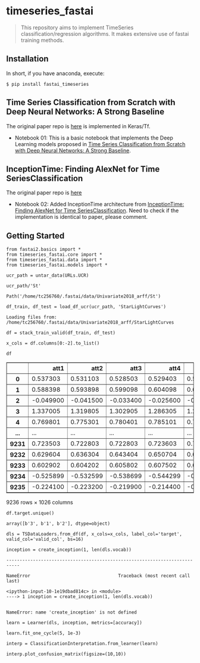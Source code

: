 # timeseries_fastai
> This repository aims to implement TimeSeries classification/regression algorithms. It makes extensive use of fastai training methods.


## Installation

In short, if you have anaconda, execute:

`$ pip install fastai_timeseries`

## Time Series Classification from Scratch with Deep Neural Networks: A Strong Baseline
The original paper repo is [here](https://github.com/cauchyturing/UCR_Time_Series_Classification_Deep_Learning_Baseline) is implemented in Keras/Tf.

- Notebook 01: This is a basic notebook that implements the Deep Learning models proposed in [Time Series Classification from Scratch with Deep Neural Networks: A Strong Baseline](https://arxiv.org/abs/1611.06455). 

## InceptionTime: Finding AlexNet for Time SeriesClassification
The original paper repo is [here](https://github.com/hfawaz/InceptionTime)

- Notebook 02: Added InceptionTime architecture from [InceptionTime: Finding AlexNet for Time SeriesClassification](https://arxiv.org/pdf/1909.04939.pdf). Need to check if the implementation is identical to paper, please comment.

## Getting Started

```
from fastai2.basics import *
from timeseries_fastai.core import *
from timeseries_fastai.data import *
from timeseries_fastai.models import *
```

```
ucr_path = untar_data(URLs.UCR)
```

```
ucr_path/'St'
```




    Path('/home/tc256760/.fastai/data/Univariate2018_arff/St')



```
df_train, df_test = load_df_ucr(ucr_path, 'StarLightCurves')
```

    Loading files from: /home/tc256760/.fastai/data/Univariate2018_arff/StarLightCurves


```
df = stack_train_valid(df_train, df_test)
```

```
x_cols = df.columns[0:-2].to_list()
```

```
df
```




<div>
<style scoped>
    .dataframe tbody tr th:only-of-type {
        vertical-align: middle;
    }

    .dataframe tbody tr th {
        vertical-align: top;
    }

    .dataframe thead th {
        text-align: right;
    }
</style>
<table border="1" class="dataframe">
  <thead>
    <tr style="text-align: right;">
      <th></th>
      <th>att1</th>
      <th>att2</th>
      <th>att3</th>
      <th>att4</th>
      <th>att5</th>
      <th>att6</th>
      <th>att7</th>
      <th>att8</th>
      <th>att9</th>
      <th>att10</th>
      <th>...</th>
      <th>att1017</th>
      <th>att1018</th>
      <th>att1019</th>
      <th>att1020</th>
      <th>att1021</th>
      <th>att1022</th>
      <th>att1023</th>
      <th>att1024</th>
      <th>target</th>
      <th>valid_col</th>
    </tr>
  </thead>
  <tbody>
    <tr>
      <th>0</th>
      <td>0.537303</td>
      <td>0.531103</td>
      <td>0.528503</td>
      <td>0.529403</td>
      <td>0.533603</td>
      <td>0.540903</td>
      <td>0.551103</td>
      <td>0.564003</td>
      <td>0.579603</td>
      <td>0.597603</td>
      <td>...</td>
      <td>0.545903</td>
      <td>0.543903</td>
      <td>0.541003</td>
      <td>0.537203</td>
      <td>0.532303</td>
      <td>0.526403</td>
      <td>0.519503</td>
      <td>0.511403</td>
      <td>b'3'</td>
      <td>False</td>
    </tr>
    <tr>
      <th>1</th>
      <td>0.588398</td>
      <td>0.593898</td>
      <td>0.599098</td>
      <td>0.604098</td>
      <td>0.608798</td>
      <td>0.613397</td>
      <td>0.617797</td>
      <td>0.622097</td>
      <td>0.626097</td>
      <td>0.630097</td>
      <td>...</td>
      <td>0.246499</td>
      <td>0.256199</td>
      <td>0.266499</td>
      <td>0.277399</td>
      <td>0.288799</td>
      <td>0.300899</td>
      <td>0.313599</td>
      <td>0.326899</td>
      <td>b'3'</td>
      <td>False</td>
    </tr>
    <tr>
      <th>2</th>
      <td>-0.049900</td>
      <td>-0.041500</td>
      <td>-0.033400</td>
      <td>-0.025600</td>
      <td>-0.018100</td>
      <td>-0.010800</td>
      <td>-0.003800</td>
      <td>0.003000</td>
      <td>0.009600</td>
      <td>0.015900</td>
      <td>...</td>
      <td>-0.161601</td>
      <td>-0.149201</td>
      <td>-0.136401</td>
      <td>-0.123201</td>
      <td>-0.109701</td>
      <td>-0.095901</td>
      <td>-0.081701</td>
      <td>-0.067100</td>
      <td>b'1'</td>
      <td>False</td>
    </tr>
    <tr>
      <th>3</th>
      <td>1.337005</td>
      <td>1.319805</td>
      <td>1.302905</td>
      <td>1.286305</td>
      <td>1.270005</td>
      <td>1.254005</td>
      <td>1.238304</td>
      <td>1.223005</td>
      <td>1.208104</td>
      <td>1.193504</td>
      <td>...</td>
      <td>1.298505</td>
      <td>1.307705</td>
      <td>1.316505</td>
      <td>1.324905</td>
      <td>1.332805</td>
      <td>1.340205</td>
      <td>1.347005</td>
      <td>1.353205</td>
      <td>b'3'</td>
      <td>False</td>
    </tr>
    <tr>
      <th>4</th>
      <td>0.769801</td>
      <td>0.775301</td>
      <td>0.780401</td>
      <td>0.785101</td>
      <td>0.789401</td>
      <td>0.793301</td>
      <td>0.796801</td>
      <td>0.799901</td>
      <td>0.802601</td>
      <td>0.805101</td>
      <td>...</td>
      <td>0.744501</td>
      <td>0.747301</td>
      <td>0.750701</td>
      <td>0.754801</td>
      <td>0.759501</td>
      <td>0.765001</td>
      <td>0.771301</td>
      <td>0.778401</td>
      <td>b'3'</td>
      <td>False</td>
    </tr>
    <tr>
      <th>...</th>
      <td>...</td>
      <td>...</td>
      <td>...</td>
      <td>...</td>
      <td>...</td>
      <td>...</td>
      <td>...</td>
      <td>...</td>
      <td>...</td>
      <td>...</td>
      <td>...</td>
      <td>...</td>
      <td>...</td>
      <td>...</td>
      <td>...</td>
      <td>...</td>
      <td>...</td>
      <td>...</td>
      <td>...</td>
      <td>...</td>
      <td>...</td>
    </tr>
    <tr>
      <th>9231</th>
      <td>0.723503</td>
      <td>0.722803</td>
      <td>0.722803</td>
      <td>0.723603</td>
      <td>0.725203</td>
      <td>0.727403</td>
      <td>0.730303</td>
      <td>0.733903</td>
      <td>0.738003</td>
      <td>0.742803</td>
      <td>...</td>
      <td>0.671702</td>
      <td>0.675702</td>
      <td>0.680402</td>
      <td>0.686102</td>
      <td>0.692602</td>
      <td>0.700002</td>
      <td>0.708403</td>
      <td>0.717803</td>
      <td>b'3'</td>
      <td>True</td>
    </tr>
    <tr>
      <th>9232</th>
      <td>0.629604</td>
      <td>0.636304</td>
      <td>0.643404</td>
      <td>0.650704</td>
      <td>0.658304</td>
      <td>0.666204</td>
      <td>0.674304</td>
      <td>0.682504</td>
      <td>0.691004</td>
      <td>0.699604</td>
      <td>...</td>
      <td>0.603804</td>
      <td>0.603204</td>
      <td>0.602104</td>
      <td>0.600404</td>
      <td>0.598204</td>
      <td>0.595404</td>
      <td>0.592004</td>
      <td>0.588104</td>
      <td>b'3'</td>
      <td>True</td>
    </tr>
    <tr>
      <th>9233</th>
      <td>0.602902</td>
      <td>0.604202</td>
      <td>0.605802</td>
      <td>0.607502</td>
      <td>0.609402</td>
      <td>0.611402</td>
      <td>0.613502</td>
      <td>0.615902</td>
      <td>0.618302</td>
      <td>0.620902</td>
      <td>...</td>
      <td>0.544002</td>
      <td>0.549502</td>
      <td>0.555002</td>
      <td>0.560502</td>
      <td>0.566002</td>
      <td>0.571402</td>
      <td>0.576802</td>
      <td>0.582202</td>
      <td>b'1'</td>
      <td>True</td>
    </tr>
    <tr>
      <th>9234</th>
      <td>-0.525899</td>
      <td>-0.532599</td>
      <td>-0.538699</td>
      <td>-0.544299</td>
      <td>-0.549399</td>
      <td>-0.553999</td>
      <td>-0.558199</td>
      <td>-0.561899</td>
      <td>-0.565199</td>
      <td>-0.568099</td>
      <td>...</td>
      <td>-0.339999</td>
      <td>-0.364799</td>
      <td>-0.391999</td>
      <td>-0.421799</td>
      <td>-0.454199</td>
      <td>-0.489399</td>
      <td>-0.527399</td>
      <td>-0.568299</td>
      <td>b'2'</td>
      <td>True</td>
    </tr>
    <tr>
      <th>9235</th>
      <td>-0.224100</td>
      <td>-0.223200</td>
      <td>-0.219900</td>
      <td>-0.214400</td>
      <td>-0.206600</td>
      <td>-0.196800</td>
      <td>-0.185000</td>
      <td>-0.171300</td>
      <td>-0.155800</td>
      <td>-0.138600</td>
      <td>...</td>
      <td>-0.279800</td>
      <td>-0.273400</td>
      <td>-0.268500</td>
      <td>-0.265300</td>
      <td>-0.263800</td>
      <td>-0.264100</td>
      <td>-0.266300</td>
      <td>-0.270600</td>
      <td>b'3'</td>
      <td>True</td>
    </tr>
  </tbody>
</table>
<p>9236 rows × 1026 columns</p>
</div>



```
df.target.unique()
```




    array([b'3', b'1', b'2'], dtype=object)



```
dls = TSDataLoaders.from_df(df, x_cols=x_cols, label_col='target', valid_col='valid_col', bs=16)
```

```
inception = create_inception(1, len(dls.vocab))
```


    ---------------------------------------------------------------------------

    NameError                                 Traceback (most recent call last)

    <ipython-input-10-1e19dbad814c> in <module>
    ----> 1 inception = create_inception(1, len(dls.vocab))
    

    NameError: name 'create_inception' is not defined


```
learn = Learner(dls, inception, metrics=[accuracy])
```

```
learn.fit_one_cycle(5, 1e-3)
```

```
interp = ClassificationInterpretation.from_learner(learn)
```

```
interp.plot_confusion_matrix(figsize=(10,10))
```
